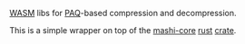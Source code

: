 [WASM](https://developer.mozilla.org/en-US/docs/WebAssembly) libs for [PAQ](http://mattmahoney.net/dc/)-based compression and decompression.

This is a simple wrapper on top of the [mashi-core](https://github.com/datatrash/mashi) [rust](https://www.rust-lang.org/) [crate](https://crates.io/crates/mashi-core).

